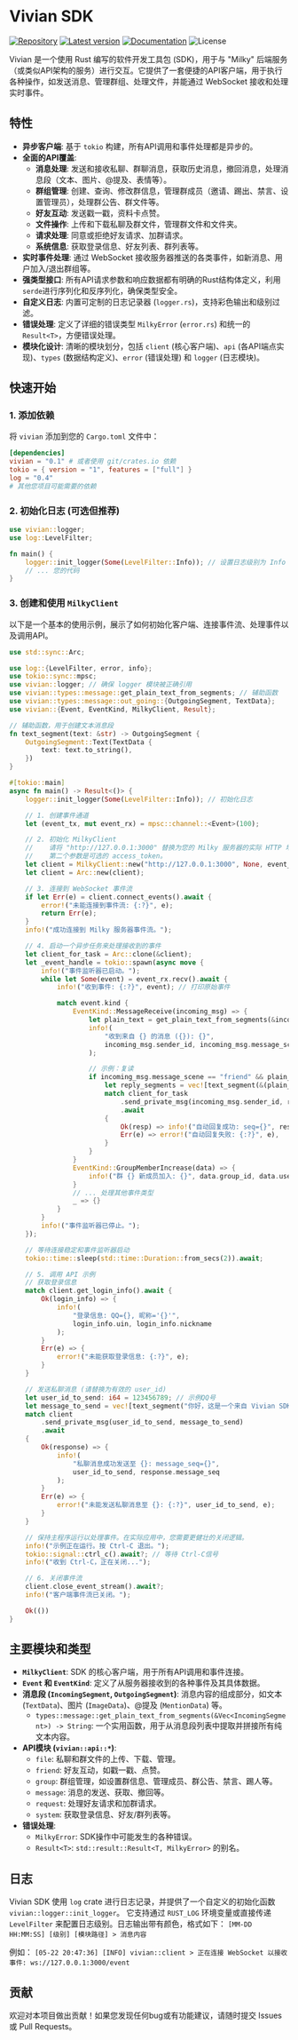 # Vivian SDK

[![Repository](https://img.shields.io/badge/repository-GitHub-blue.svg)](https://github.com/hanasa2023/vivian-rs)
[![Latest version](https://img.shields.io/crates/v/vivian.svg)](https://crates.io/crates/vivian)
[![Documentation](https://docs.rs/vivian/badge.svg)](https://docs.rs/vivian)
![License](https://img.shields.io/crates/l/vivian.svg)

Vivian 是一个使用 Rust 编写的软件开发工具包 (SDK)，用于与 "Milky" 后端服务（或类似API架构的服务）进行交互。它提供了一套便捷的API客户端，用于执行各种操作，如发送消息、管理群组、处理文件，并能通过 WebSocket 接收和处理实时事件。

## 特性

*   **异步客户端**: 基于 `tokio` 构建，所有API调用和事件处理都是异步的。
*   **全面的API覆盖**:
    *   **消息处理**: 发送和接收私聊、群聊消息，获取历史消息，撤回消息，处理消息段（文本、图片、@提及、表情等）。
    *   **群组管理**: 创建、查询、修改群信息，管理群成员（邀请、踢出、禁言、设置管理员），处理群公告、群文件等。
    *   **好友互动**: 发送戳一戳，资料卡点赞。
    *   **文件操作**: 上传和下载私聊及群文件，管理群文件和文件夹。
    *   **请求处理**: 同意或拒绝好友请求、加群请求。
    *   **系统信息**: 获取登录信息、好友列表、群列表等。
*   **实时事件处理**: 通过 WebSocket 接收服务器推送的各类事件，如新消息、用户加入/退出群组等。
*   **强类型接口**: 所有API请求参数和响应数据都有明确的Rust结构体定义，利用 `serde`进行序列化和反序列化，确保类型安全。
*   **自定义日志**: 内置可定制的日志记录器 (`logger.rs`)，支持彩色输出和级别过滤。
*   **错误处理**: 定义了详细的错误类型 `MilkyError` (`error.rs`) 和统一的 `Result<T>`，方便错误处理。
*   **模块化设计**: 清晰的模块划分，包括 `client` (核心客户端)、`api` (各API端点实现)、`types` (数据结构定义)、`error` (错误处理) 和 `logger` (日志模块)。

## 快速开始

### 1. 添加依赖

将 `vivian` 添加到您的 `Cargo.toml` 文件中：

```toml
[dependencies]
vivian = "0.1" # 或者使用 git/crates.io 依赖
tokio = { version = "1", features = ["full"] }
log = "0.4"
# 其他您项目可能需要的依赖
```

### 2. 初始化日志 (可选但推荐)

```rust
use vivian::logger;
use log::LevelFilter;

fn main() {
    logger::init_logger(Some(LevelFilter::Info)); // 设置日志级别为 Info
    // ... 您的代码
}
```

### 3. 创建和使用 `MilkyClient`

以下是一个基本的使用示例，展示了如何初始化客户端、连接事件流、处理事件以及调用API。

```rust
use std::sync::Arc;

use log::{LevelFilter, error, info};
use tokio::sync::mpsc;
use vivian::logger; // 确保 logger 模块被正确引用
use vivian::types::message::get_plain_text_from_segments; // 辅助函数
use vivian::types::message::out_going::{OutgoingSegment, TextData};
use vivian::{Event, EventKind, MilkyClient, Result};

// 辅助函数，用于创建文本消息段
fn text_segment(text: &str) -> OutgoingSegment {
    OutgoingSegment::Text(TextData {
        text: text.to_string(),
    })
}

#[tokio::main]
async fn main() -> Result<()> {
    logger::init_logger(Some(LevelFilter::Info)); // 初始化日志

    // 1. 创建事件通道
    let (event_tx, mut event_rx) = mpsc::channel::<Event>(100);

    // 2. 初始化 MilkyClient
    //    请将 "http://127.0.0.1:3000" 替换为您的 Milky 服务器的实际 HTTP 地址。
    //    第二个参数是可选的 access_token。
    let client = MilkyClient::new("http://127.0.0.1:3000", None, event_tx)?;
    let client = Arc::new(client);

    // 3. 连接到 WebSocket 事件流
    if let Err(e) = client.connect_events().await {
        error!("未能连接到事件流: {:?}", e);
        return Err(e);
    }
    info!("成功连接到 Milky 服务器事件流。");

    // 4. 启动一个异步任务来处理接收到的事件
    let client_for_task = Arc::clone(&client);
    let _event_handle = tokio::spawn(async move {
        info!("事件监听器已启动。");
        while let Some(event) = event_rx.recv().await {
            info!("收到事件: {:?}", event); // 打印原始事件

            match event.kind {
                EventKind::MessageReceive(incoming_msg) => {
                    let plain_text = get_plain_text_from_segments(&incoming_msg.segments);
                    info!(
                        "收到来自 {} 的消息 ({}): {}",
                        incoming_msg.sender_id, incoming_msg.message_scene, plain_text
                    );

                    // 示例：复读
                    if incoming_msg.message_scene == "friend" && plain_text.starts_with("/echo") {
                        let reply_segments = vec![text_segment(&(plain_text.replace("/echo", "")))];
                        match client_for_task
                            .send_private_msg(incoming_msg.sender_id, reply_segments)
                            .await
                        {
                            Ok(resp) => info!("自动回复成功: seq={}", resp.message_seq),
                            Err(e) => error!("自动回复失败: {:?}", e),
                        }
                    }
                }
                EventKind::GroupMemberIncrease(data) => {
                    info!("群 {} 新成员加入: {}", data.group_id, data.user_id);
                }
                // ... 处理其他事件类型
                _ => {}
            }
        }
        info!("事件监听器已停止。");
    });

    // 等待连接稳定和事件监听器启动
    tokio::time::sleep(std::time::Duration::from_secs(2)).await;

    // 5. 调用 API 示例
    // 获取登录信息
    match client.get_login_info().await {
        Ok(login_info) => {
            info!(
                "登录信息: QQ={}, 昵称='{}'",
                login_info.uin, login_info.nickname
            );
        }
        Err(e) => {
            error!("未能获取登录信息: {:?}", e);
        }
    }

    // 发送私聊消息 (请替换为有效的 user_id)
    let user_id_to_send: i64 = 123456789; // 示例QQ号
    let message_to_send = vec![text_segment("你好，这是一个来自 Vivian SDK 的测试消息！")];
    match client
        .send_private_msg(user_id_to_send, message_to_send)
        .await
    {
        Ok(response) => {
            info!(
                "私聊消息成功发送至 {}: message_seq={}",
                user_id_to_send, response.message_seq
            );
        }
        Err(e) => {
            error!("未能发送私聊消息至 {}: {:?}", user_id_to_send, e);
        }
    }

    // 保持主程序运行以处理事件。在实际应用中，您需要更健壮的关闭逻辑。
    info!("示例正在运行。按 Ctrl-C 退出。");
    tokio::signal::ctrl_c().await?; // 等待 Ctrl-C信号
    info!("收到 Ctrl-C，正在关闭...");

    // 6. 关闭事件流
    client.close_event_stream().await?;
    info!("客户端事件流已关闭。");

    Ok(())
}

```

## 主要模块和类型

*   **`MilkyClient`**: SDK 的核心客户端，用于所有API调用和事件连接。
*   **`Event` 和 `EventKind`**: 定义了从服务器接收到的各种事件及其具体数据。
*   **消息段 (`IncomingSegment`, `OutgoingSegment`)**: 消息内容的组成部分，如文本 (`TextData`)、图片 (`ImageData`)、@提及 (`MentionData`) 等。
    *   `types::message::get_plain_text_from_segments(&Vec<IncomingSegment>) -> String`: 一个实用函数，用于从消息段列表中提取并拼接所有纯文本内容。
*   **API模块 (`vivian::api::*`)**:
    *   `file`: 私聊和群文件的上传、下载、管理。
    *   `friend`: 好友互动，如戳一戳、点赞。
    *   `group`: 群组管理，如设置群信息、管理成员、群公告、禁言、踢人等。
    *   `message`: 消息的发送、获取、撤回等。
    *   `request`: 处理好友请求和加群请求。
    *   `system`: 获取登录信息、好友/群列表等。
*   **错误处理**:
    *   `MilkyError`: SDK操作中可能发生的各种错误。
    *   `Result<T>`: `std::result::Result<T, MilkyError>` 的别名。

## 日志

Vivian SDK 使用 `log` crate 进行日志记录，并提供了一个自定义的初始化函数 `vivian::logger::init_logger`。
它支持通过 `RUST_LOG` 环境变量或直接传递 `LevelFilter` 来配置日志级别。日志输出带有颜色，格式如下：
`[MM-DD HH:MM:SS] [级别] [模块路径] > 消息内容`

例如：
`[05-22 20:47:36] [INFO] vivian::client > 正在连接 WebSocket 以接收事件: ws://127.0.0.1:3000/event`

## 贡献

欢迎对本项目做出贡献！如果您发现任何bug或有功能建议，请随时提交 Issues 或 Pull Requests。
